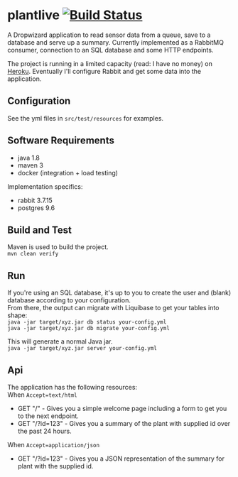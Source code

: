 # plantlive [![Build Status](https://travis-ci.com/JohnSharpe/plantlive.svg?branch=master)](https://travis-ci.com/JohnSharpe/plantlive)
A Dropwizard application to read sensor data from a queue, save to a database and serve up a summary.
Currently implemented as a RabbitMQ consumer, connection to an SQL database and some HTTP endpoints.

The project is running in a limited capacity (read: I have no money) on [Heroku](https://plantlive.herokuapp.com/). Eventually I'll configure Rabbit and get some data into the application.

## Configuration
See the yml files in `src/test/resources` for examples.

## Software Requirements
- java 1.8
- maven 3
- docker (integration + load testing)

Implementation specifics:
- rabbit 3.7.15
- postgres 9.6

## Build and Test
Maven is used to build the project.  
`mvn clean verify`

## Run
If you're using an SQL database, it's up to you to create the user and (blank) database according to your configuration.  
From there, the output can migrate with Liquibase to get your tables into shape:  
`java -jar target/xyz.jar db status your-config.yml`  
`java -jar target/xyz.jar db migrate your-config.yml`

This will generate a normal Java jar.  
`java -jar target/xyz.jar server your-config.yml`

## Api
The application has the following resources:  
When `Accept=text/html` 
- GET "/" - Gives you a simple welcome page including a form to get you to the next endpoint.
- GET "/?id=123" - Gives you a summary of the plant with supplied id over the past 24 hours.

When `Accept=application/json`
- GET "/?id=123" - Gives you a JSON representation of the summary for plant with the supplied id.
